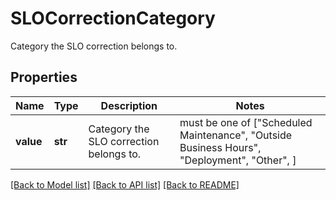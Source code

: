 # SLOCorrectionCategory

Category the SLO correction belongs to.

## Properties
Name | Type | Description | Notes
------------ | ------------- | ------------- | -------------
**value** | **str** | Category the SLO correction belongs to. |  must be one of ["Scheduled Maintenance", "Outside Business Hours", "Deployment", "Other", ]

[[Back to Model list]](README.md#documentation-for-models) [[Back to API list]](README.md#documentation-for-api-endpoints) [[Back to README]](README.md)


